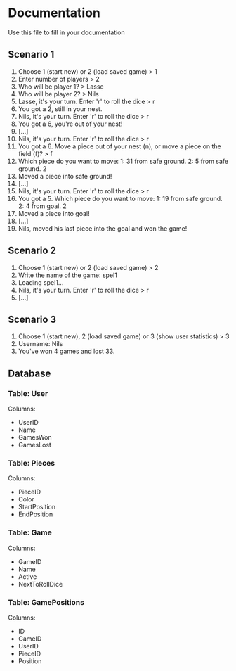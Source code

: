 # Documentation

Use this file to fill in your documentation

## Scenario 1
1. Choose 1 (start new) or 2 (load saved game) > 1
2. Enter number of players > 2
3. Who will be player 1? > Lasse
4. Who will be player 2? > Nils
5. Lasse, it's your turn. Enter 'r' to roll the dice > r
6. You got a 2, still in your nest.
7. Nils, it's your turn. Enter 'r' to roll the dice > r
8. You got a 6, you're out of your nest!
9. [...]
10. Nils, it's your turn. Enter 'r' to roll the dice > r
11. You got a 6. Move a piece out of your nest (n), or move a piece on the field (f)? > f
12. Which piece do you want to move:
	1: 31 from safe ground.
	2: 5 from safe ground.
	2 
13. Moved a piece into safe ground!
14. [...]
15. Nils, it's your turn. Enter 'r' to roll the dice > r
16. You got a 5. Which piece do you want to move:
	1: 19 from safe ground.
	2: 4 from goal.
	2
17. Moved a piece into goal!
18. [...]
19. Nils, moved his last piece into the goal and won the game!

## Scenario 2
1. Choose 1 (start new) or 2 (load saved game) > 2
2. Write the name of the game: spel1
3. Loading spel1...
4. Nils, it's your turn. Enter 'r' to roll the dice > r
5. [...]

## Scenario 3
1. Choose 1 (start new), 2 (load saved game) or 3 (show user statistics) > 3
2. Username: Nils
3. You've won 4 games and lost 33.


## Database

### Table: User
Columns:
* UserID
* Name
* GamesWon
* GamesLost

### Table: Pieces
Columns:
* PieceID
* Color
* StartPosition
* EndPosition

### Table: Game
Columns:
* GameID
* Name
* Active
* NextToRollDice

### Table: GamePositions
Columns:
* ID
* GameID
* UserID
* PieceID
* Position


